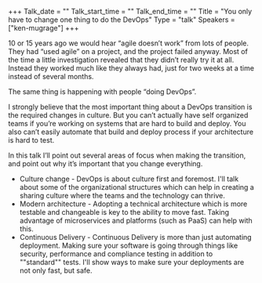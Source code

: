 +++
Talk_date = ""
Talk_start_time = ""
Talk_end_time = ""
Title = "You only have to change one thing to do the DevOps"
Type = "talk"
Speakers = ["ken-mugrage"]
+++

10 or 15 years ago we would hear “agile doesn’t work” from lots of people. They had “used agile” on a project, and the project failed anyway. Most of the time a little investigation revealed that they didn’t really try it at all. Instead they worked much like they always had, just for two weeks at a time instead of several months.

The same thing is happening with people “doing DevOps”.

I strongly believe that the most important thing about a DevOps transition is the required changes in culture. But you can’t actually have self organized teams if you’re working on systems that are hard to build and deploy. You also can’t easily automate that build and deploy process if your architecture is hard to test.

In this talk I’ll point out several areas of focus when making the transition, and point out why it’s important that you change everything.

* Culture change - DevOps is about culture first and foremost. I'll talk about some of the organizational structures which can help in creating a sharing culture where the teams and the technology can thrive.
* Modern architecture - Adopting a technical architecture which is more testable and changeable is key to the ability to move fast. Taking advantage of microservices and platforms (such as PaaS) can help with this.
* Continuous Delivery - Continuous Delivery is more than just automating deployment. Making sure your software is going through things like security, performance and compliance testing in addition to ""standard"" tests. I'll show ways to make sure your deployments are not only fast, but safe.
